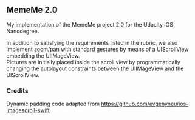 ## MemeMe 2.0

My implementation of the MemeMe project 2.0 for the Udacity iOS Nanodegree.

In addition to satisfying the requirements listed in the rubric, we also implement 
zoom/pan with standard gestures by means of a UIScrollView embedding the UIIMageView.  
Pictures are initially placed inside the scroll view by programmatically changing the 
autolayout constraints between the UIIMageView and the UIScrollView.

### Credits
Dynamic padding code adapted from https://github.com/evgenyneu/ios-imagescroll-swift